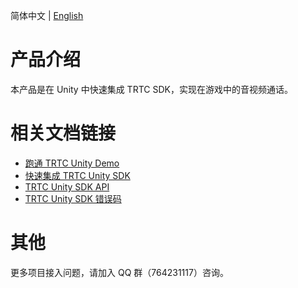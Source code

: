 简体中文 | [English](./README.en.md)
# 产品介绍
本产品是在 Unity 中快速集成 TRTC SDK，实现在游戏中的音视频通话。
# 相关文档链接
- [跑通 TRTC Unity Demo](./跑通Demo(Unity).md)
- [快速集成 TRTC Unity SDK](./快速集成(Unity).md)
- [TRTC Unity SDK API](./API(Unity).md)
- [TRTC Unity SDK 错误码](./错误码(Unity).md)


# 其他
更多项目接入问题，请加入 QQ 群（764231117）咨询。
